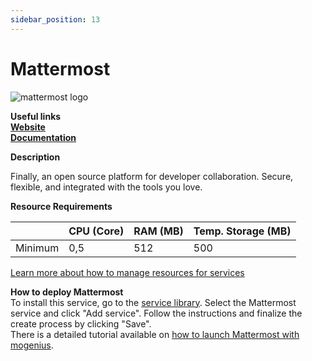 ```yaml
---
sidebar_position: 13
---
```


# Mattermost

![mattermost logo](https://api.mogenius.com/file/id/c30c21cb-e209-4677-a2cd-67858310f9cf)

**Useful links**  
**[Website](https://mattermost.com/)**  
**[Documentation](https://docs.mattermost.com/)**  

**Description**

Finally, an open source platform for developer collaboration. Secure, flexible, and integrated with the tools you love. 

**Resource Requirements**

||CPU (Core)|RAM (MB)  |Temp. Storage (MB)|
|--|--|--|--|
| Minimum | 0,5 |512| 500

[Learn more about how to manage resources for services](./../cloud-management/resource-management.md)

**How to deploy Mattermost**  
To install this service, go to the [service library](./../mogenius-platform/service-library.md). Select the Mattermost service and click "Add service". Follow the instructions and finalize the create process by clicking "Save".  
There is a detailed tutorial available on [how to launch Mattermost with mogenius](./../tutorials/launch-mattermost-in-the-cloud.md).
